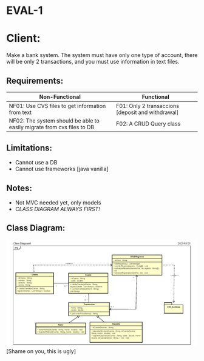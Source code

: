 # EVAL-1

# Client:
Make a bank system.
The system must have only one type of account, there will be only 2 transactions, and you must use information in text files.

## Requirements:
 |Non-Functional|Functional|
 |--------------|----------|
 |NF01: Use CVS files to get information from text|F01: Only 2 transaccions [deposit and withdrawal]|
 |NF02: The system should be able to easily migrate from cvs files to DB |F02: A CRUD Query class|
 
 ## Limitations:
 - Cannot use a DB
 - Cannot use frameworks [java vanilla]
 
 ## Notes:
- Not MVC needed yet, only models
- *CLASS DIAGRAM ALWAYS FIRST!*

## Class Diagram:
![EVAL1-DiagramClass](EVAL1/Documentation/Eval1.png)
[Shame on you, this is ugly]
